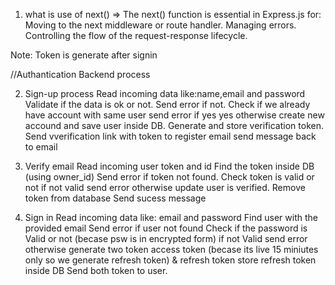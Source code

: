 1. what is use of next()
=> The next() function is essential in Express.js for:
Moving to the next middleware or route handler.
Managing errors.
Controlling the flow of the request-response lifecycle.

Note: Token is generate after signin

//Authantication Backend process

2. Sign-up process
 Read incoming data like:name,email and password
 Validate if the data is ok or not.
 Send error if not.
 Check if we already have account with same user
 send error if yes yes otherwise create new accound and save user inside DB.
 Generate and store verification token.
 Send vverification link with token to register email
 send message back to email 

 3. Verify email
 Read incoming user token and id
 Find the token inside DB (using owner_id)
 Send error if token not found.
 Check token is valid or not
 if not valid send error otherwise update user is verified.
 Remove token from database
 Send sucess message

 4. Sign in
 Read incoming data like: email and password
 Find user with the provided email
 Send error if user not found
 Check if the password is Valid or not (becase psw is in encrypted form)
 if not Valid send error otherwise generate two token access token (becase its live 15 miniutes only so we generate refresh token) & refresh token
 store refresh token inside DB
 Send both token to user.
 